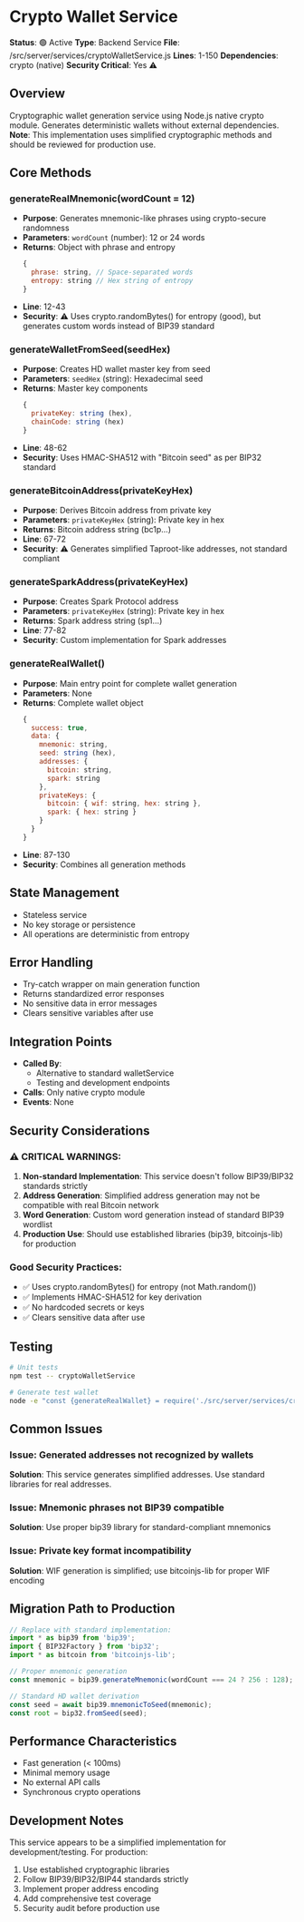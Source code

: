 # Crypto Wallet Service

**Status**: 🟢 Active
**Type**: Backend Service
**File**: /src/server/services/cryptoWalletService.js
**Lines**: 1-150
**Dependencies**: crypto (native)
**Security Critical**: Yes ⚠️

## Overview
Cryptographic wallet generation service using Node.js native crypto module. Generates deterministic wallets without external dependencies. **Note**: This implementation uses simplified cryptographic methods and should be reviewed for production use.

## Core Methods

### generateRealMnemonic(wordCount = 12)
- **Purpose**: Generates mnemonic-like phrases using crypto-secure randomness
- **Parameters**: `wordCount` (number): 12 or 24 words
- **Returns**: Object with phrase and entropy
  ```javascript
  {
    phrase: string, // Space-separated words
    entropy: string // Hex string of entropy
  }
  ```
- **Line**: 12-43
- **Security**: ⚠️ Uses crypto.randomBytes() for entropy (good), but generates custom words instead of BIP39 standard

### generateWalletFromSeed(seedHex)
- **Purpose**: Creates HD wallet master key from seed
- **Parameters**: `seedHex` (string): Hexadecimal seed
- **Returns**: Master key components
  ```javascript
  {
    privateKey: string (hex),
    chainCode: string (hex)
  }
  ```
- **Line**: 48-62
- **Security**: Uses HMAC-SHA512 with "Bitcoin seed" as per BIP32 standard

### generateBitcoinAddress(privateKeyHex)
- **Purpose**: Derives Bitcoin address from private key
- **Parameters**: `privateKeyHex` (string): Private key in hex
- **Returns**: Bitcoin address string (bc1p...)
- **Line**: 67-72
- **Security**: ⚠️ Generates simplified Taproot-like addresses, not standard compliant

### generateSparkAddress(privateKeyHex)
- **Purpose**: Creates Spark Protocol address
- **Parameters**: `privateKeyHex` (string): Private key in hex
- **Returns**: Spark address string (sp1...)
- **Line**: 77-82
- **Security**: Custom implementation for Spark addresses

### generateRealWallet()
- **Purpose**: Main entry point for complete wallet generation
- **Parameters**: None
- **Returns**: Complete wallet object
  ```javascript
  {
    success: true,
    data: {
      mnemonic: string,
      seed: string (hex),
      addresses: {
        bitcoin: string,
        spark: string
      },
      privateKeys: {
        bitcoin: { wif: string, hex: string },
        spark: { hex: string }
      }
    }
  }
  ```
- **Line**: 87-130
- **Security**: Combines all generation methods

## State Management
- Stateless service
- No key storage or persistence
- All operations are deterministic from entropy

## Error Handling
- Try-catch wrapper on main generation function
- Returns standardized error responses
- No sensitive data in error messages
- Clears sensitive variables after use

## Integration Points
- **Called By**: 
  - Alternative to standard walletService
  - Testing and development endpoints
- **Calls**: Only native crypto module
- **Events**: None

## Security Considerations

### ⚠️ CRITICAL WARNINGS:
1. **Non-standard Implementation**: This service doesn't follow BIP39/BIP32 standards strictly
2. **Address Generation**: Simplified address generation may not be compatible with real Bitcoin network
3. **Word Generation**: Custom word generation instead of standard BIP39 wordlist
4. **Production Use**: Should use established libraries (bip39, bitcoinjs-lib) for production

### Good Security Practices:
- ✅ Uses crypto.randomBytes() for entropy (not Math.random())
- ✅ Implements HMAC-SHA512 for key derivation
- ✅ No hardcoded secrets or keys
- ✅ Clears sensitive data after use

## Testing
```bash
# Unit tests
npm test -- cryptoWalletService

# Generate test wallet
node -e "const {generateRealWallet} = require('./src/server/services/cryptoWalletService.js'); generateRealWallet().then(console.log)"
```

## Common Issues

### Issue: Generated addresses not recognized by wallets
**Solution**: This service generates simplified addresses. Use standard libraries for real addresses.

### Issue: Mnemonic phrases not BIP39 compatible
**Solution**: Use proper bip39 library for standard-compliant mnemonics

### Issue: Private key format incompatibility
**Solution**: WIF generation is simplified; use bitcoinjs-lib for proper WIF encoding

## Migration Path to Production
```javascript
// Replace with standard implementation:
import * as bip39 from 'bip39';
import { BIP32Factory } from 'bip32';
import * as bitcoin from 'bitcoinjs-lib';

// Proper mnemonic generation
const mnemonic = bip39.generateMnemonic(wordCount === 24 ? 256 : 128);

// Standard HD wallet derivation
const seed = await bip39.mnemonicToSeed(mnemonic);
const root = bip32.fromSeed(seed);
```

## Performance Characteristics
- Fast generation (< 100ms)
- Minimal memory usage
- No external API calls
- Synchronous crypto operations

## Development Notes
This service appears to be a simplified implementation for development/testing. For production:
1. Use established cryptographic libraries
2. Follow BIP39/BIP32/BIP44 standards strictly
3. Implement proper address encoding
4. Add comprehensive test coverage
5. Security audit before production use